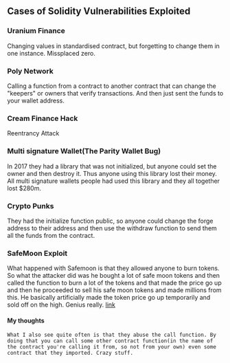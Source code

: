 <h2>Cases of Solidity Vulnerabilities Exploited</h2>


<div>
    <h3>Uranium Finance</h3>
    Changing values in standardised contract, but forgetting to change them in one instance. Missplaced zero.
</div>

<div>
    <h3>Poly Network</h3>
    Calling a function from a contract to another contract that can change the "keepers" or owners that verify transactions. And then just sent the funds to your wallet address.
</div>

<div>
    <h3>Cream Finance Hack</h3>
    Reentrancy Attack
</div>



<div>
<h3>Multi signature Wallet(The Parity Wallet Bug)</h3>
In 2017 they had a library that was not initialized, but anyone could set the owner and then destroy it. Thus anyone using this library lost their money. All multi signature wallets people had used this library and they all together lost $280m.
</div>

<div>
<h3>Crypto Punks</h3>
They had the initialize function public, so anyone could change the forge address to their address and then use the withdraw function to send them all the funds from the contract.
</div>

<div>
<h3>SafeMoon Exploit</h3>
What happened with Safemoon is that they allowed anyone to burn tokens. So what the attacker did was he bought a lot of safe moon tokens and then called the function to burn a lot of the tokens and that made the price go up and then he proceeded to sell his safe moon tokens and made millions from this. He basically artificially made the token price go up temporarily and sold off on the high. Genius really.
<a href="https://www.immunebytes.com/blog/safemoon-exploit-mar-28-2023-detailed-analysis/" target="_blank" rel="noopener noreferrer">link</a>
</div>

<div>
    <h4>My thoughts</h4>
    <pre><code>What I also see quite often is that they abuse the call function. By doing that you can call some other contract function(in the name of the contract you're calling it from, so not from your own) even some contract that they imported. Crazy stuff.</pre></code>
</div>